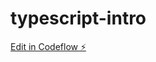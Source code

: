 # typescript-intro

[Edit in Codeflow ⚡️](https://stackblitz.com/~/github.com/Gabrielspferreira/typescript-intro)